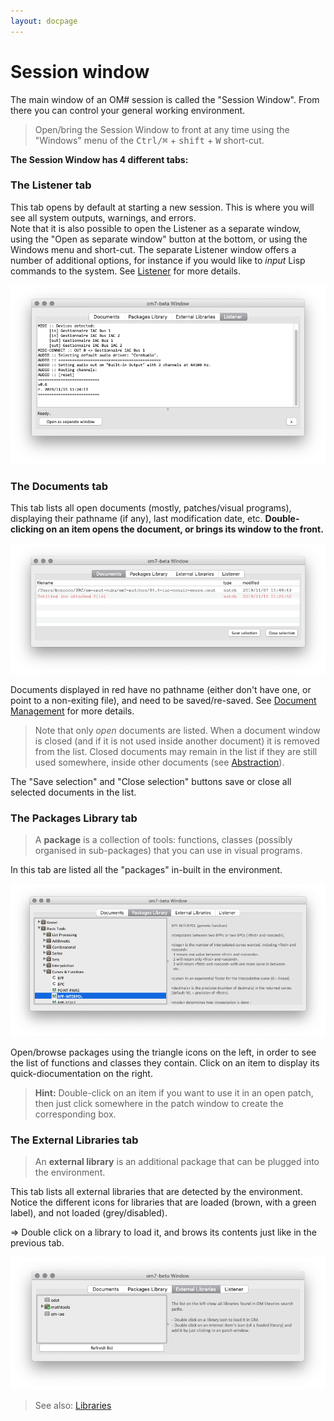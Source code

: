 ```yaml
---
layout: docpage
---
```


# Session window

The main window of an OM# session is called the "Session Window". 
From there you can control your general working environment.

> Open/bring the Session Window to front at any time using the "Windows" menu of the  <kbd>Ctrl/⌘</kbd> + <kbd>shift</kbd> + <kbd>W</kbd> short-cut.


**The Session Window has 4 different tabs:**

### The **Listener** tab

This tab opens by default at starting a new session. This is where you will see all system outputs, warnings, and errors.   
Note that it is also possible to open the Listener as a separate window, using the "Open as separate window" button at the bottom, or using the Windows menu and short-cut. The separate Listener window offers a number of additional options, for instance if you would like to _input_ Lisp commands to the system. See [Listener](listener) for more details.


<img src="./images/session-listener.png">

### The **Documents** tab 

This tab lists all open documents (mostly, patches/visual programs), displaying their pathname (if any), last modification date, etc. 
**Double-clicking on an item opens the document, or brings its window to the front.**

<img src="./images/session-documents.png">


Documents displayed in red have no pathname (either don't have one, or point to a non-exiting file), and need to be saved/re-saved. 
See [Document Management](doc-management) for more details. 

> Note that only _open_ documents are listed. When a document window is closed (and if it is not used inside another document) it is removed from the list. 
Closed documents may remain in the list if they are still used somewhere, inside other documents (see [Abstraction](abstraction)). 

The "Save selection" and "Close selection" buttons save or close all selected documents in the list.

### The **Packages Library** tab 

> A **package** is a collection of tools: functions, classes (possibly organised in sub-packages) that you can use in visual programs.

In this tab are listed all the "packages" in-built in the environment.

<img src="./images/session-packages.png">

Open/browse packages using the triangle icons on the left, in order to see the list of functions and classes they contain.
Click on an item to display its quick-diocumentation on the right.

> **Hint:** Double-click on an item if you want to use it in an open patch, then just click somewhere in the patch window to create the corresponding box.

### The **External Libraries** tab 

> An **external library** is an additional package that can be plugged into the environment.

This tab lists all external libraries that are detected by the environment. 
Notice the different icons for libraries that are loaded (brown, with a green label), and not loaded (grey/disabled). 

=> Double click on a library to load it, and brows its contents just like in the previous tab.

<img src="./images/session-libs.png">


> See also: [Libraries](libraries)